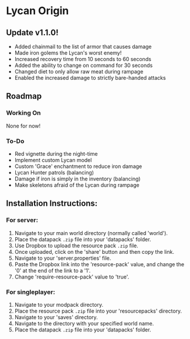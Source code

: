 # Lycan Origin

## Update v1.1.0!
- Added chainmail to the list of armor that causes damage
- Made iron golems the Lycan's worst enemy!
- Increased recovery time from 10 seconds to 60 seconds
- Added the ability to change on command for 30 seconds
- Changed diet to only allow raw meat during rampage
- Enabled the increased damage to strictly bare-handed attacks

## Roadmap

### Working On
None for now!

### To-Do
- Red vignette during the night-time
- Implement custom Lycan model
- Custom 'Grace' enchantment to reduce iron damage
- Lycan Hunter patrols (balancing)
- Damage if iron is simply in the inventory (balancing)
- Make skeletons afraid of the Lycan during rampage

## Installation Instructions:

### For server:

1. Navigate to your main world directory (normally called 'world').
2. Place the datapack `.zip` file into your 'datapacks' folder.
3. Use Dropbox to upload the resource pack `.zip` file.
4. Once uploaded, click on the 'share' button and then copy the link.
5. Navigate to your 'server.properties' file.
6. Paste the Dropbox link into the 'resource-pack' value, and change the '0' at the end of the link to a '1'.
7. Change 'require-resource-pack' value to 'true'.

### For singleplayer:

1. Navigate to your modpack directory.
2. Place the resource pack `.zip` file into your 'resourcepacks' directory.
2. Navigate to your 'saves' directory.
3. Navigate to the directory with your specified world name.
4. Place the datapack `.zip` file into your 'datapacks' folder.
